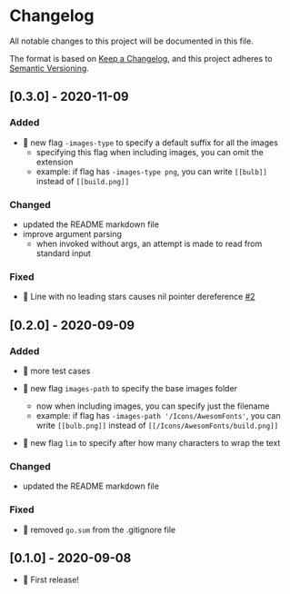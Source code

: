 # Changelog
All notable changes to this project will be documented in this file.

The format is based on [Keep a Changelog](https://keepachangelog.com/en/1.0.0/),
and this project adheres to [Semantic Versioning](https://semver.org/spec/v2.0.0.html).

## [0.3.0] - 2020-11-09
### Added
- 🎉 new flag `-images-type` to specify a default suffix for all the images
  - specifying this flag when including images, you can omit the extension 
  - example: if flag has `-images-type png`, you can write `[[bulb]]` instead of `[[build.png]]`

### Changed
- updated the README markdown file
- improve argument parsing
  - when invoked without args, an attempt is made to read from standard input

### Fixed
- 🐛 Line with no leading stars causes nil pointer dereference [#2](/issues/#2) 

## [0.2.0] - 2020-09-09
### Added
- 📝 more test cases
- 🎉 new flag `images-path` to specify the base images folder
  - now when including images, you can specify just the filename
  - example: if flag has `-images-path '/Icons/AwesomFonts'`, you can write `[[bulb.png]]` instead of `[[/Icons/AwesomFonts/build.png]]`

- 🎉 new flag `lim` to specify after how many characters to wrap the text

### Changed
- updated the README markdown file

### Fixed
- 🐛 removed `go.sum` from the .gitignore file 

## [0.1.0] - 2020-09-08
- 🎉 First release!
